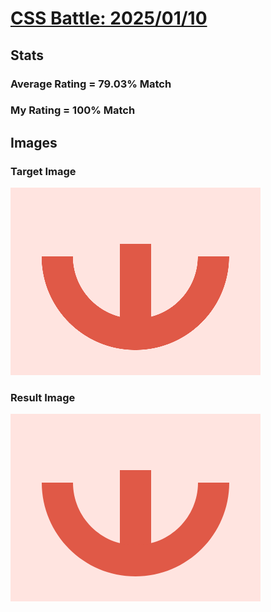 # [CSS Battle: 2025/01/10](https://cssbattle.dev/play/yR1YMEZEO78DGeVBxnAQ)

## Stats

### Average Rating = 79.03% Match

### My Rating = 100% Match

## Images

### Target Image

![](./images/target.png)

### Result Image

![](./images/result.png)
